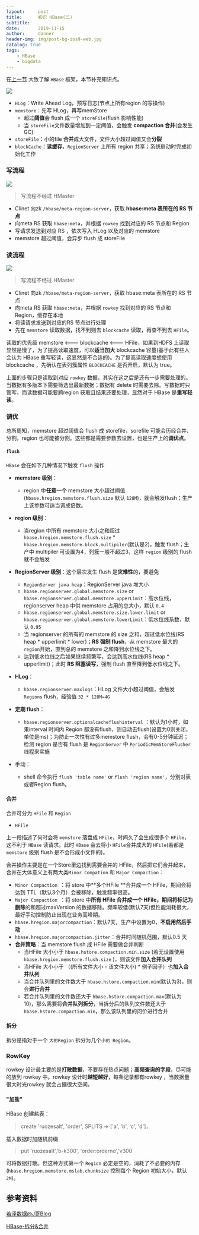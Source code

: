 ```yaml
---
layout:     post
title:      初识 HBase(二)
subtitle:   
date:       2019-11-15
author:     danner
header-img: img/post-bg-ios9-web.jpg
catalog: true
tags:
    - HBase
    - bigdata
---
```


在[上一节]( https://vendanner.github.io/2019/11/08/初识-HBase/ ) 大致了解 `HBase` 框架，本节补充知识点。

![](https://vendanner.github.io/img/HBase/HBase-arch.png)

- `HLog`：Write Ahead Log，预写日志(节点上所有region 的写操作)
- `memstore`：先写 HLog，再写memStore
  - 超过**阈值**会 flush 成一个 `storeFile`(flush 影响性能)
  - 当 `storeFile`文件数量增加到一定阈值，会触发 **compaction 合并**(会发生GC)
- `storeFile`：小的file **合并**成大文件，文件大小超过阈值又会**分裂**
- `blockCache`：**读缓存**，`RegionServer` 上所有 region 共享；系统启动时完成初始化工作



### 写流程

![](https://vendanner.github.io/img/HBase/write_step.png)

> 写流程不经过 HMaster

- Clinet 向zk `/hbase/meta-region-server`，获取 **hbase:meta 表所在的 RS 节点**
- 向meta RS 获取 `hbase:meta`，并根据 `rowkey` 找到对应的 RS 节点和 Region
- 写请求发送到对应 RS ，依次写入 HLog 以及对应的 memstore
- memstore 超过阈值，会异步 flush 成 storeFile

### 读流程

![](https://vendanner.github.io/img/HBase/read_step.png)

>  写流程不经过 HMaster 

- Clinet 向zk `/hbase/meta-region-server`，获取 hbase:meta 表所在的 RS 节点
- 向meta RS 获取 `hbase:meta`，并根据 `rowkey` 找到对应的 RS 节点和 Region，缓存在本地
- 将读请求发送到对应的RS 节点进行处理
- 先在 `memstore` 读取数据，找不到则去 `blockcache` 读取，再查不到去 `HFile`。

读取的优先级 memstore <--- blockcache <--- HFile，如果到HDFS 上读取显然是慢了，为了提高读取速度，可以**适当加大** blockcache 容量(基于此有些人会认为 HBase 重写轻读，这显然是不合适的)。为了提高读取速度想使用 blockcache ，先确认在表列簇属性 `BLOCKCACHE` 是否开启，默认为 true。

上面的步骤只是读取到对应 `rowkey` 数据，其实在这之后是还有一步需要处理的。当数据有多版本下需要筛选出最新数据；数据有 delete 时需要去除。写数据时只管写，而读数据可能要跨region 获取且结果还要处理，显然对于 HBase 是**重写轻读**。

### 调优

总所周知，memstore 超过阈值会 flush 成 storefile，sorefile 可能会历经合并、分割，region 也可能被分割。这些都是需要参数去设置，也是生产上的**调优点**。

#### `flush` 

`HBase` 会在如下几种情况下触发 `flush` 操作

- **memstore 级别**： 
  - region 中**任意一个** memstore 大小超过阈值(`hbase.hregion.memstore.flush.size` 默认 `128M`)，就会触发flush；生产上该参数可适当调成倍数。
- **region 级别**：
  - 当region 中所有 memstore 大小之和超过 `hbase.hregion.memstore.flush.size` * `hbase.hregion.memstore.block.multipiler`(默认是2)，触发 flush；生产中 multipiler 可设置为4，列簇一般不超过3，这样 `region` 级别的 flush 就不会触发
- **RegionServer 级别**：这个层次发生 flush 是**灾难性**的，要避免
  - `RegionServer java heap`：RegionServer java 堆大小
  - `hbase.regionserver.global.memstore.size` or `hbase.regionserver.global.memstore.upperLimit`：高水位线，regionserver heap 中供 memstore 占用的总大小，默认 `0.4`
  - `hbase.regionserver.global.memstore.size.lower.limit` or `hbase.regionserver.global.memstore.lowerLimit`：低水位线系数，默认 `0.95`
  - 当 regionserver 的所有的 memstore 的 size 之和，超过低水位线(RS heap * upperlimit * lower)；**RS 强制 flush**，从 memstore 最大的 `region`开始，直到总的 memstore  之和降到水位线之下。
  - 达到低水位线之后如果继续频繁写，会达到高水位线(RS heap * upperlimit)；此时 **RS 阻塞读写**，强制 flush 直至降到低水位线之下。
- **HLog**：
  - ` hbase.regionserver.maxlogs `：HLog 文件大小超过阈值，会触发 `Regions` flush，经验值 `32 * 128M=4G`

- **定期 flush**：
  - ` hbase.regionserver.optionalcacheflushinterval ` ：默认为1小时，如果interval 时间内 Region 都没有flush，则自动去flush(设置为0则关闭，单位是ms)；为防止一次性有过多memstore flush，会有0-5分钟延迟；检测 region 是否有 flush 是 `RegionServer` 中 ` PeriodicMemStoreFlusher `  线程来实施

- 手动：
  - shell 命令执行 `flush 'table name'` or `flush 'region name'`，分别对表或者Region  flush。

#### 合并

合并可分为 `HFile` 和 `Region`

- `HFile`

上一段描述了何时会将 `memstore` 落盘成 `HFile`，时间久了会生成很多个 `HFile`，这不利于 `HBase` 读请求。此时 `HBase` 会去将小 `HFile`合并成大的 `HFile`(若都是 `memstore` 级别 flush 是不会形成小文件的)。

 合并操作主要是在一个Store里边找到需要合并的 HFile，然后把它们合并起来，合并在大体意义上有两大类`Minor Compation` 和 `Major Compaction`： 

-  `Minor Compaction `：将 store 中**多个HFile **合并成一个 HFile，期间会将达到 TTL（默认3个月）会被移除，触发频率很高。
-  `Major Compaction `：将 store 中**所有 HFile **合并成一个 HFile，期间将**标记为删除**的和超过maxVersion 的数据移除。频率较低(默认7天)但性能消耗很大，最好手动控制防止出现在业务高峰期。
  - `hbase.hregion.majorcompaction`：默认7天，生产中设置为0，**不启用然后手动**
  - `hbase.hregion.majorcompaction.jitter`：合并时间随机范围，默认0.5 天
- **合并策略**：当 memstore flush  成 HFile 需要做合并判断
  - 当HFile 大小小于 ` hbase.hstore.compaction.min.size ` (若无设置使用`hbase.hregion.memstore.flush.size` )，则该文件**加入合并队列**
  - 当HFile 大小小于 （(所有文件大小 - 该文件大小) * 例子因子）也**加入合并队列**
  - 当合并队列里的文件数大于 ` hbase.hstore.compaction.min `(默认为3)，则会**进行合并**
  - 若合并队列里的文件数还大于 ` hbase.hstore.compaction.max `(默认为10)，那么需要将**合并队列拆分**，当拆分后的队列文件数还大于 `hbase.hstore.compaction.min`，那么该队列里的问价进行合并



#### 拆分

拆分是指对于一个 `大的Region` 拆分为几个`小的 Region`。







### RowKey

rowkey 设计最主要的是**打散数据**，不要存在热点问题；**高频查询的字段**，尽可能的放到 rowkey 中。rowkey 设计时**越短越好**，每条记录都有rowkey ，当数据量很大时光rowkey 就会占据很大空间。

#### "加盐"

HBase 创建盐表：

> create 'ruozesalt', 'order', SPLITS => ['a', 'b', 'c', 'd']，

插入数据时加随机前缀

> put 'ruozesalt','b-k300', 'order:orderno','v300

可将数据打散。但这种方式第一个 `Region` 必定是空的，消耗了不必要的内存(`hbase.hregion.memstore.mslab.chunksize` 控制每个 Region 初始大小，默认`2M`)。











## 参考资料

[若泽数据@J哥Blog](https://hackeruncle.github.io/)

[HBase-拆分&合并]( https://www.jianshu.com/p/7359a1789d24 )




